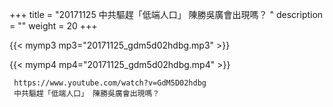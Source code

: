 +++
title = "20171125  中共驅趕「低端人口」 陳勝吳廣會出現嗎？ "
description = ""
weight = 20
+++

{{< mymp3 mp3="20171125_gdm5d02hdbg.mp3" >}}

{{< mymp4 mp4="20171125_gdm5d02hdbg.mp4" >}}

     https://www.youtube.com/watch?v=GdM5D02hdbg 
     中共驅趕「低端人口」 陳勝吳廣會出現嗎？ 
     
